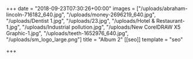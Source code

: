 +++
date = "2018-09-23T07:30:26+00:00"
images = ["/uploads/abraham-lincoln-716182_640.jpg", "/uploads/money-2696219_640.jpg", "/uploads/Dentist 1.jpg", "/uploads/23.jpg", "/uploads/Hotel & Restaurant-1.jpg", "/uploads/Industrial pollution.jpg", "/uploads/New CorelDRAW X5 Graphic-1.jpg", "/uploads/teeth-1652976_640.jpg", "/uploads/sm_logo_large.png"]
title = "Album 2"
[[seo]]
template = "seo"

+++
